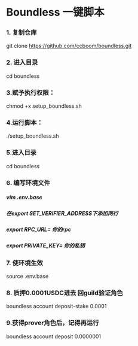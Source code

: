 <h1> Boundless 一键脚本 </h1>


### 1. 复制仓库
git clone https://github.com/ccboom/boundless.git

### 2. 进入目录
cd boundless

### 3.赋予执行权限：
chmod +x setup_boundless.sh

### 4.运行脚本：
./setup_boundless.sh

### 5.进入目录
cd boundless

### 6. 编写环境文件
##### vim .env.base
##### 在export SET_VERIFIER_ADDRESS下添加两行
##### export RPC_URL= 你的rpc
##### export PRIVATE_KEY= 你的私钥

### 7. 使环境生效
source .env.base

### 8. 质押0.0001USDC进去 回guild验证角色
boundless account deposit-stake 0.0001

### 9.获得prover角色后，记得再运行
boundless account deposit 0.0000001
